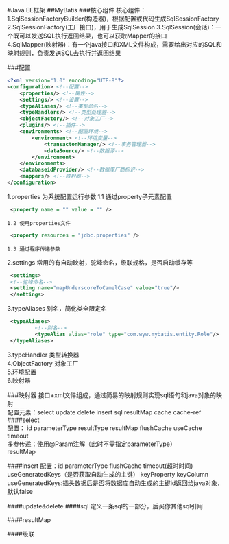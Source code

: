 #Java EE框架
##MyBatis
###核心组件
核心组件：
1.SqlSessionFactoryBuilder(构造器)，根据配置或代码生成SqlSessionFactory  
2.SqlSessionFactory(工厂接口)，用于生成SqlSession
3.SqlSession(会话)：一个既可以发送SQL执行返回结果，也可以获取Mapper的接口  
4.SqlMapper(映射器)：有一个java接口和XML文件构成，需要给出对应的SQL和映射规则，负责发送SQL去执行并返回结果  

###配置
~~~xml
<?xml version="1.0" encoding="UTF-8"?>
<configuration> <!--配置-->
    <properties/> <!--属性-->
    <settings/> <!--设置-->
    <typeAliases/> <!--类型命名-->
    <typeHandlers/> <!--类型处理器-->
    <objectFactory/> <!--对象工厂-->
    <plugins/> <!--插件-->
    <environments> <!--配置环境-->
        <environment> <!--环境变量-->
            <transactonManager/> <!--事务管理器-->
            <dataSource/> <!--数据源-->
        </environment>
    </environments> 
    <databaseidProvider/> <!--数据库厂商标识-->
    <mappers/> <!--映射器-->
</configuration>
~~~
1.properties  为系统配置运行参数
    1.1 通过property子元素配置 
   ~~~xml
    <property name = "" value = "" />
   ~~~  
    1.2 使用properties文件
   ~~~xml
    <property resources = "jdbc.properties" />
   ~~~
    1.3 通过程序传递参数 
2.settings 常用的有自动映射，驼峰命名，级联规格，是否启动缓存等
   ~~~xml
    <settings>
    <!--驼峰命名-->
    <setting name="mapUnderscoreToCamelCase" value="true"/>
    </settings>
   ~~~
3.typeAliases 别名，简化类全限定名
   ~~~xml
    <typeAliases>
            <!--别名-->
            <typeAlias alias="role" type="com.wyw.mybatis.entity.Role"/>
    </typeAliases>
   ~~~
3.typeHandler 类型转换器   
4.ObjectFactory 对象工厂  
5.环境配置  
6.映射器  

###映射器
接口+xml文件组成，通过简易的映射规则实现sql语句和java对象的映射  
配置元素：select update delete insert sql resultMap cache cache-ref  
####select  
配置： id parameterType resultType resultMap flushCache useCache  timeout  
多参传递：使用@Param注解（此时不需指定parameterType）  
resultMap  

####insert 
配置：id parameterType flushCache timeout(超时时间) useGeneratedKeys（是否获取自动生成的主键） keyProperty  keyColumn  
useGeneratedKeys:插头数据后是否将数据库自动生成的主键id返回给java对象，默认false

####update&delete
####sql
定义一条sql的一部分，后买你其他sql引用

####resultMap

####级联
    
